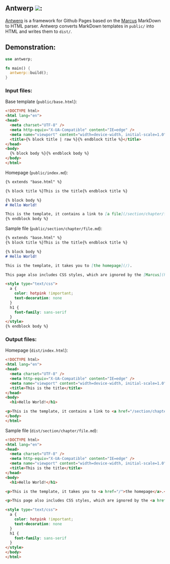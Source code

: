 ## Antwerp ![](https://github.com/Malekaia/Antwerp/actions/workflows/build/badge.svg):
[Antwerp](https://crates.io/crates/antwerp) is a framework for Github Pages based on the [Marcus](https://crates.io/crates/marcus) MarkDown to HTML parser. Antwerp converts MarkDown templates in `public/` into HTML and writes them to `dist/`.

## Demonstration:

```rust
use antwerp;

fn main() {
  antwerp::build();
}
```

### Input files:

Base template (`public/base.html`):
```html
<!DOCTYPE html>
<html lang="en">
<head>
  <meta charset="UTF-8" />
  <meta http-equiv="X-UA-Compatible" content="IE=edge" />
  <meta name="viewport" content="width=device-width, initial-scale=1.0" />
  <title>{% block title | raw %}{% endblock title %}</title>
</head>
<body>
  {% block body %}{% endblock body %}
</body>
</html>
```

Homepage (`public/index.md`):
```markdown
{% extends "base.html" %}

{% block title %}This is the title{% endblock title %}

{% block body %}
# Hello World!

This is the template, it contains a link to [a file](/section/chapter/file.html) in the first chapter of a random section.
{% endblock body %}
```

Sample file (`public/section/chapter/file.md`):
```markdown
{% extends "base.html" %}
{% block title %}This is the title{% endblock title %}

{% block body %}
# Hello World!

This is the template, it takes you to [the homepage](/).

This page also includes CSS styles, which are ignored by the [Marcus](https://crates.io/crates/marcus) MarkDown to HTML converter.

<style type="text/css">
  a {
    color: hotpink !important;
    text-decoration: none
  }
  h1 {
    font-family: sans-serif
  }
</style>
{% endblock body %}
```

### Output files:

Homepage (`dist/index.html`):
```html
<!DOCTYPE html>
<html lang="en">
<head>
  <meta charset="UTF-8" />
  <meta http-equiv="X-UA-Compatible" content="IE=edge" />
  <meta name="viewport" content="width=device-width, initial-scale=1.0" />
  <title>This is the title</title>
</head>
<body>
  <h1>Hello World!</h1>

<p>This is the template, it contains a link to <a href="/section/chapter/file.html">a file</a> in the first chapter of a random section.</p>
</body>
</html>
```

Sample file (`dist/section/chapter/file.md`):
```html
<!DOCTYPE html>
<html lang="en">
<head>
  <meta charset="UTF-8" />
  <meta http-equiv="X-UA-Compatible" content="IE=edge" />
  <meta name="viewport" content="width=device-width, initial-scale=1.0" />
  <title>This is the title</title>
</head>
<body>
  <h1>Hello World!</h1>

<p>This is the template, it takes you to <a href="/">the homepage</a>.</p>

<p>This page also includes CSS styles, which are ignored by the <a href="https://crates.io/crates/marcus">Marcus</a> MarkDown to HTML converter.</p>

<style type="text/css">
  a {
    color: hotpink !important;
    text-decoration: none
  }
  h1 {
    font-family: sans-serif
  }
</style>
</body>
</html>
```

